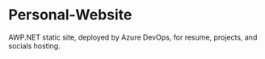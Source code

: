 # Personal-Website
 AWP.NET static site, deployed by Azure DevOps, for resume, projects, and socials hosting.
